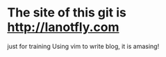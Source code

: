 # The site of this git is http://lanotfly.com
just for training
Using vim to write blog, it is amasing!
